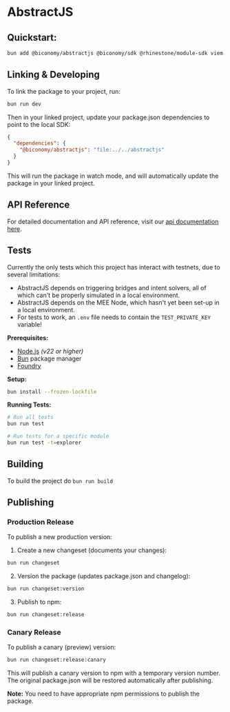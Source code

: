 # AbstractJS

## Quickstart:

```sh
bun add @biconomy/abstractjs @biconomy/sdk @rhinestone/module-sdk viem
```
## Linking & Developing

To link the package to your project, run:

```sh
bun run dev
```

Then in your linked project, update your package.json dependencies to point to the local SDK:

```json
{
  "dependencies": {
    "@biconomy/abstractjs": "file:../../abstractjs"
  }
}
```

This will run the package in watch mode, and will automatically update the package in your linked project.

## API Reference

For detailed documentation and API reference, visit our [api documentation here](https://bcnmy.github.io/abstractjs/).

## Tests

Currently the only tests which this project has interact with testnets, due to several limitations:

- AbstractJS depends on triggering bridges and intent solvers, all of which can't be properly
  simulated in a local environment.
- AbstractJS depends on the MEE Node, which hasn't
  yet been set-up in a local environment.
- For tests to work, an `.env` file needs to contain the `TEST_PRIVATE_KEY` variable!

**Prerequisites:**
- [Node.js](https://nodejs.org/en/download/package-manager) *(v22 or higher)*
- [Bun](https://bun.sh/) package manager
- [Foundry](https://book.getfoundry.sh/getting-started/installation)

**Setup:**
```bash
bun install --frozen-lockfile
```

**Running Tests:**
```bash
# Run all tests
bun run test

# Run tests for a specific module
bun run test -t=explorer
```


## Building 

To build the project do `bun run build`

## Publishing

### Production Release
To publish a new production version:

1. Create a new changeset (documents your changes):
```sh
bun run changeset
```

2. Version the package (updates package.json and changelog):
```sh
bun run changeset:version
```

3. Publish to npm:
```sh
bun run changeset:release
```

### Canary Release
To publish a canary (preview) version:
```sh
bun run changeset:release:canary
```

This will publish a canary version to npm with a temporary version number. The original package.json will be restored automatically after publishing.

**Note:** You need to have appropriate npm permissions to publish the package.
